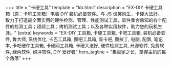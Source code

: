 +++
title = "卡硬工具"
template = "kb.html"
description = "EX-DIY 卡硬工具箱（原：卡吧工具箱）电脑 DIY 装机必备软件。与 JS 谈笑风生，卡硬大法好。致力于打造最全面实用的硬件检测、管理、性能测试工具，软件集合熟知的各个配件的检测工具；超频工具；拷机测试工具；以及各种实用软件，助力您的玩机生涯。"
[extra]
keywords = "EX-DIY 工具箱, 卡硬工具箱, 卡吧工具箱, 装机必备软件, 鲁大师, 系统优化, 卡巴工具箱, 图吧工具箱, 显卡吧, 图拉丁, 电脑, 配置, 笔记本, 卡吧硬件工具箱, 卡硬网工具箱, 卡硬大法好, 硬件检测工具, 开源软件, 免费软件, 绿色软件, 纯净软件, DIY 爱好者"
hero_tagline = "集百家之长，掌握主机的每个角落"
+++
